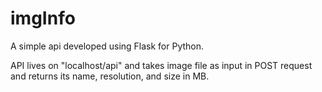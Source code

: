 # imgInfo

A simple api developed using Flask for Python. 

API lives on "localhost/api" and takes image file as input in POST request and returns its name, resolution, and size in MB.